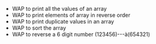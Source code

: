 * WAP to print all the values of an array
* WAP to print elements of array in reverse order
* WAP to print duplicate values in an array
* WAP to sort the array
* WAP to reverse a 6 digit number (123456)---à(654321)
